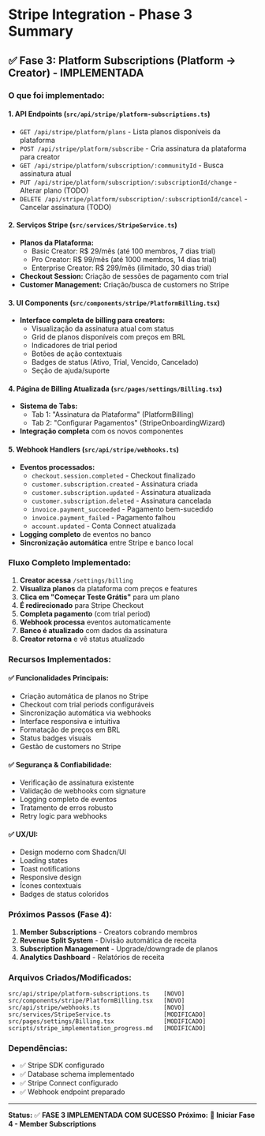 # Stripe Integration - Phase 3 Summary

## ✅ **Fase 3: Platform Subscriptions (Platform → Creator) - IMPLEMENTADA**

### **O que foi implementado:**

#### 1. **API Endpoints** (`src/api/stripe/platform-subscriptions.ts`)
- `GET /api/stripe/platform/plans` - Lista planos disponíveis da plataforma
- `POST /api/stripe/platform/subscribe` - Cria assinatura da plataforma para creator
- `GET /api/stripe/platform/subscription/:communityId` - Busca assinatura atual
- `PUT /api/stripe/platform/subscription/:subscriptionId/change` - Alterar plano (TODO)
- `DELETE /api/stripe/platform/subscription/:subscriptionId/cancel` - Cancelar assinatura (TODO)

#### 2. **Serviços Stripe** (`src/services/StripeService.ts`)
- **Planos da Plataforma:**
  - Basic Creator: R$ 29/mês (até 100 membros, 7 dias trial)
  - Pro Creator: R$ 99/mês (até 1000 membros, 14 dias trial)
  - Enterprise Creator: R$ 299/mês (ilimitado, 30 dias trial)
- **Checkout Session:** Criação de sessões de pagamento com trial
- **Customer Management:** Criação/busca de customers no Stripe

#### 3. **UI Components** (`src/components/stripe/PlatformBilling.tsx`)
- **Interface completa de billing para creators:**
  - Visualização da assinatura atual com status
  - Grid de planos disponíveis com preços em BRL
  - Indicadores de trial period
  - Botões de ação contextuais
  - Badges de status (Ativo, Trial, Vencido, Cancelado)
  - Seção de ajuda/suporte

#### 4. **Página de Billing Atualizada** (`src/pages/settings/Billing.tsx`)
- **Sistema de Tabs:**
  - Tab 1: "Assinatura da Plataforma" (PlatformBilling)
  - Tab 2: "Configurar Pagamentos" (StripeOnboardingWizard)
- **Integração completa** com os novos componentes

#### 5. **Webhook Handlers** (`src/api/stripe/webhooks.ts`)
- **Eventos processados:**
  - `checkout.session.completed` - Checkout finalizado
  - `customer.subscription.created` - Assinatura criada
  - `customer.subscription.updated` - Assinatura atualizada
  - `customer.subscription.deleted` - Assinatura cancelada
  - `invoice.payment_succeeded` - Pagamento bem-sucedido
  - `invoice.payment_failed` - Pagamento falhou
  - `account.updated` - Conta Connect atualizada
- **Logging completo** de eventos no banco
- **Sincronização automática** entre Stripe e banco local

### **Fluxo Completo Implementado:**

1. **Creator acessa** `/settings/billing`
2. **Visualiza planos** da plataforma com preços e features
3. **Clica em "Começar Teste Grátis"** para um plano
4. **É redirecionado** para Stripe Checkout
5. **Completa pagamento** (com trial period)
6. **Webhook processa** eventos automaticamente
7. **Banco é atualizado** com dados da assinatura
8. **Creator retorna** e vê status atualizado

### **Recursos Implementados:**

#### ✅ **Funcionalidades Principais:**
- Criação automática de planos no Stripe
- Checkout com trial periods configuráveis
- Sincronização automática via webhooks
- Interface responsiva e intuitiva
- Formatação de preços em BRL
- Status badges visuais
- Gestão de customers no Stripe

#### ✅ **Segurança & Confiabilidade:**
- Verificação de assinatura existente
- Validação de webhooks com signature
- Logging completo de eventos
- Tratamento de erros robusto
- Retry logic para webhooks

#### ✅ **UX/UI:**
- Design moderno com Shadcn/UI
- Loading states
- Toast notifications
- Responsive design
- Ícones contextuais
- Badges de status coloridos

### **Próximos Passos (Fase 4):**

1. **Member Subscriptions** - Creators cobrando membros
2. **Revenue Split System** - Divisão automática de receita
3. **Subscription Management** - Upgrade/downgrade de planos
4. **Analytics Dashboard** - Relatórios de receita

### **Arquivos Criados/Modificados:**

```
src/api/stripe/platform-subscriptions.ts    [NOVO]
src/components/stripe/PlatformBilling.tsx   [NOVO]
src/api/stripe/webhooks.ts                  [NOVO]
src/services/StripeService.ts               [MODIFICADO]
src/pages/settings/Billing.tsx              [MODIFICADO]
scripts/stripe_implementation_progress.md   [MODIFICADO]
```

### **Dependências:**
- ✅ Stripe SDK configurado
- ✅ Database schema implementado
- ✅ Stripe Connect configurado
- ✅ Webhook endpoint preparado

---

**Status:** ✅ **FASE 3 IMPLEMENTADA COM SUCESSO**
**Próximo:** 🚧 **Iniciar Fase 4 - Member Subscriptions** 